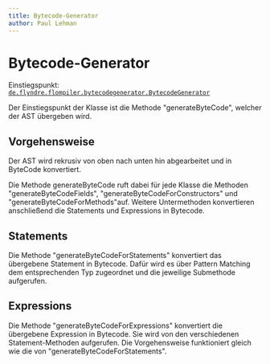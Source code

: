 ```yaml
---
title: Bytecode-Generator
author: Paul Lehman
---
```


# Bytecode-Generator

Einstiegspunkt: [`de.flyndre.flompiler.bytecodegenerator.BytecodeGenerator`](../src/main/java/de/flyndre/flompiler/bytecodegenerator/BytecodeGenerator.java)

Der Einstiegspunkt der Klasse ist die Methode "generateByteCode", welcher der AST übergeben wird.

## Vorgehensweise

Der AST wird rekrusiv von oben nach unten hin abgearbeitet und in ByteCode konvertiert.

Die Methode generateByteCode ruft dabei für jede Klasse die Methoden "generateByteCodeFields", "generateByteCodeForConstructors" und "generateByteCodeForMethods"auf. Weitere Untermethoden
 konvertieren anschließend die Statements und Expressions in Bytecode.

## Statements

Die Methode "generateByteCodeForStatements" konvertiert das übergebene Statement in Bytecode. Dafür wird es über Pattern Matching dem entsprechenden Typ zugeordnet und die 
jeweilige Submethode aufgerufen.

## Expressions

Die Methode "generateByteCodeForExpressions" konvertiert die übergebene Expression in Bytecode. Sie wird von den verschiedenen Statement-Methoden aufgerufen.
Die Vorgehensweise funktioniert gleich wie die von "generateByteCodeForStatements".